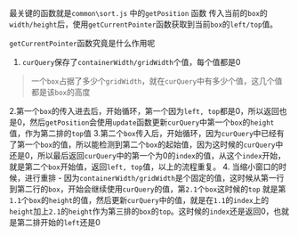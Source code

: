 最关键的函数就是`common\sort.js` 中的`getPosition` 函数
传入当前的`box`的`width/height`后，使用`getCurrentPointer`函数获取到当前`box`的`left/top`值。

`getCurrentPointer`函数究竟是什么作用呢
1. `curQuery`保存了`containerWidth/gridWidth`个值，每个值都是0
>一个`box`占据了多少个`gridWidth`，就在`curQuery`中有多少个值，这几个值都是该`box`的高度

2.第一个`box`的传入进去后，开始循环，第一个因为`left, top`都是0，所以返回也是0，然后`getPosition`会使用`update`函数更新`curQuery`中第一个`box`的`height`值，作为第二排的`top`值
3.第二个`box`传入后，开始循环，因为`curQuery`中已经有了第一个`box`的值，所以能检测到第二个`box`的起始值，因为这时候的`curQuery`中还是0，所以最后返回`curQuery`中的第一个为0的`index`的值，从这个`index`开始，就是第二个`box`开始值，返回`left, top`值，以上的流程重复。
4. 当缩小窗口的时候，进行重排
    - 因为`containerWidth/gridWidth`是个固定的值，这时候从第一行到第二行的`box`，开始会继续使用`curQuery`的值，第`2.1`个`box`这时候的`top` 就是第`1.1`个`box`的`height`的值，然后更新`curQuery`中的值，就是在`1.1`的`index`上的`height`加上`2.1`的`height`作为第三排的`box`的`top`。这时候的`index`还是返回0，也就是第二排开始的`left`还是0